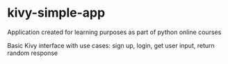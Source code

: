 # kivy-simple-app
Application created for learning purposes as part of python online courses

Basic Kivy interface with use cases: sign up, login, get user input, return random response   

